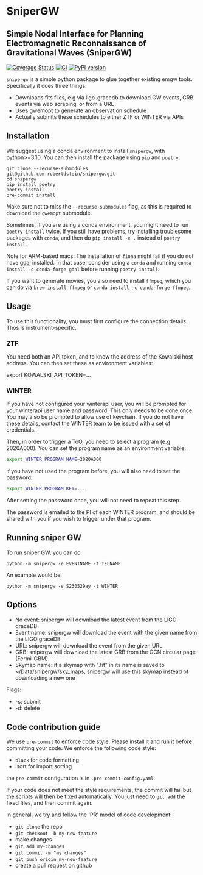 
# SniperGW

## Simple Nodal Interface for Planning Electromagnetic Reconnaissance of Gravitational Waves (SniperGW)

[![Coverage Status](https://coveralls.io/repos/github/robertdstein/snipergw/badge.svg?branch=main)](https://coveralls.io/github/robertdstein/snipergw?branch=main)
[![CI](https://github.com/robertdstein/snipergw/actions/workflows/continous_integration.yml/badge.svg)](https://github.com/robertdstein/snipergw/actions/workflows/continous_integration.yml)
[![PyPI version](https://badge.fury.io/py/snipergw.svg)](https://badge.fury.io/py/snipergw)

`snipergw` is a simple python package to glue together existing emgw tools.
Specifically it does three things:
* Downloads fits files, e.g via ligo-gracedb to download GW events, GRB events via web scraping, or from a URL
* Uses gwemopt to generate an observation schedule
* Actually submits these schedules to either ZTF or WINTER via APIs

## Installation

We suggest using a conda environment to install `snipergw`, with python>=3.10.
You can then install the package using `pip` and `poetry`:

```
git clone --recurse-submodules git@github.com:robertdstein/snipergw.git
cd snipergw
pip install poetry
poetry install
pre-commit install
```

Make sure not to miss the `--recurse-submodules` flag, as this is required to download the `gwemopt` submodule.

Sometimes, if you are using a conda environment, you might need to run `poetry install` twice.
If you still have problems, try installing troublesome packages with `conda`, and then do `pip install -e .` instead of `poetry install`.

Note for ARM-based macs: The installation of `fiona` might fail if you do not have [gdal](https://gdal.org/) installed. In that case, consider using a `conda` and running `conda install -c conda-forge gdal` before running `poetry install`.

If you want to generate movies, you also need to install `ffmpeg`, which you can do via `brew install ffmpeg` or `conda install -c conda-forge ffmpeg`.

## Usage

To use this functionality, you must first configure the connection details. Thos is instrument-specific.

### ZTF
You need both an API token, and to know the address of the Kowalski host address. You can then set these as environment variables:

export KOWALSKI_API_TOKEN=...

### WINTER

If you have not configured your winterapi user, you will be prompted for your winterapi user name and password. This only needs to be done once. You may also be prompted to allow use of keychain. If you do not have these details, contact the WINTER team to be issued with a set of credentials.

Then, in order to trigger a ToO, you need to select a program (e.g 2020A000). You can set the program name as an environment variable:

```bash
export WINTER_PROGRAM_NAME=2020A000
```

if you have not used the program before, you will also need to set the password:

```bash
export WINTER_PROGRAM_KEY=...
```
After setting the password once, you will not need to repeat this step.

The password is emailed to the PI of each WINTER program, and should be shared with you if you wish to trigger under that program.

## Running sniper GW

To run sniper GW, you can do:

```python -m snipergw -e EVENTNAME -t TELNAME```

An example would be:

```python -m snipergw -e S230529ay -t WINTER```

## Options

* No event: snipergw will download the latest event from the LIGO graceDB
* Event name: snipergw will download the event with the given name from the LIGO graceDB
* URL: snipergw will download the event from the given URL
* GRB: snipergw will download the latest GRB from the GCN circular page (Fermi-GBM)
* Skymap name: if a skymap with ".fit" in its name is saved to ~/Data/snipergw/sky_maps, snipergw will use this skymap instead of downloading a new one

Flags:

* -s: submit
* -d: delete

## Code contribution guide

We use `pre-commit` to enforce code style. Please install it and run it before committing your code. 
We enforce the following code style:
* `black` for code formatting
* isort for import sorting

the `pre-commit` configuration is in `.pre-commit-config.yaml`. 

If your code does not meet the style requirements, the commit will fail but 
the scripts will then be fixed automatically.
You just need to `git add` the fixed files, and then commit again.

In general, we try and follow the 'PR' model of code development:

* `git clone` the repo
* `git checkout -b my-new-feature`
* make changes
* `git add my-changes`
* `git commit -m "my changes"`
* `git push origin my-new-feature`
* create a pull request on github
